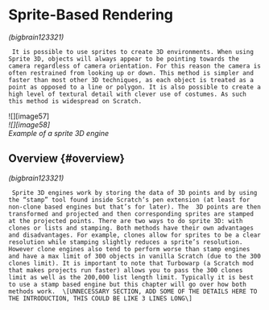 # Sprite-Based Rendering
*(bigbrain123321)*  

     It is possible to use sprites to create 3D environments. When using Sprite 3D, objects will always appear to be pointing towards the camera regardless of camera orientation. For this reason the camera is often restrained from looking up or down. This method is simpler and faster than most other 3D techniques, as each object is treated as a point as opposed to a line or polygon. It is also possible to create a high level of textural detail with clever use of costumes. As such this method is widespread on Scratch.   
![][image57]  
*![][image58]*  
*Example of a sprite 3D engine* 

## Overview {#overview}

*(bigbrain123321)*  

     Sprite 3D engines work by storing the data of 3D points and by using the “stamp” tool found inside Scratch’s pen extension (at least for non-clone based engines but that’s for later). The  3D points are then transformed and projected and then corresponding sprites are stamped at the projected points. There are two ways to do sprite 3D: with clones or lists and stamping. Both methods have their own advantages and disadvantages. For example, clones allow for sprites to be a clear resolution while stamping slightly reduces a sprite’s resolution. However clone engines also tend to perform worse than stamp engines and have a max limit of 300 objects in vanilla Scratch (due to the 300 clones limit). It is important to note that Turbowarp (a Scratch mod that makes projects run faster) allows you to pass the 300 clones limit as well as the 200,000 list length limit. Typically it is best to use a stamp based engine but this chapter will go over how both methods work.  \[UNNECESSARY SECTION, ADD SOME OF THE DETAILS HERE TO THE INTRODUCTION, THIS COULD BE LIKE 3 LINES LONG\]